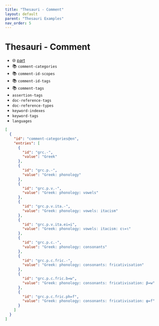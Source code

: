 ```yaml
---
title: "Thesauri - Comment"
layout: default
parent: "Thesauri Examples"
nav_order: 5
---
```


# Thesauri - Comment

- 🌐 [part](https://github.com/vedph/cadmus-general/blob/master/docs/comment.md)
- 📚 `comment-categories`
- 📚 `comment-id-scopes`
- 📚 `comment-id-tags`
- 📚 `comment-tags`
- `assertion-tags`
- `doc-reference-tags`
- `doc-reference-types`
- `keyword-indexes`
- `keyword-tags`
- `languages`

```json
[
  {
    "id": "comment-categories@en",
    "entries": [
      {
        "id": "grc.-",
        "value": "Greek"
      },
      {
        "id": "grc.p.-",
        "value": "Greek: phonology"
      },
      {
        "id": "grc.p.v.-",
        "value": "Greek: phonology: vowels"
      },
      {
        "id": "grc.p.v.ita.-",
        "value": "Greek: phonology: vowels: itacism"
      },
      {
        "id": "grc.p.v.ita.ei=i",
        "value": "Greek: phonology: vowels: itacism: ει=ι"
      },
      {
        "id": "grc.p.c.-",
        "value": "Greek: phonology: consonants"
      },
      {
        "id": "grc.p.c.fric.-",
        "value": "Greek: phonology: consonants: fricativisation"
      },
      {
        "id": "grc.p.c.fric.b=w",
        "value": "Greek: phonology: consonants: fricativisation: β=w"
      },
      {
        "id": "grc.p.c.fric.ph=f",
        "value": "Greek: phonology: consonants: fricativisation: φ=f"
      }
    ]
  }
]
```

